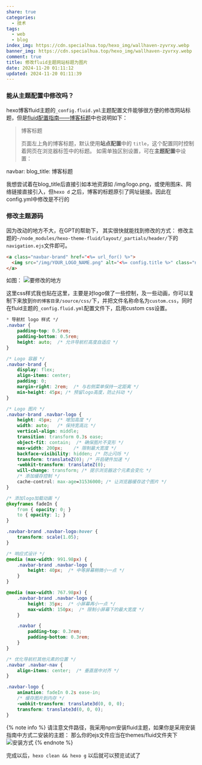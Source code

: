 ```yaml
---
share: true
categories:
  - 技术
tags:
  - web
  - blog
index_img: https://cdn.specialhua.top/hexo_img/wallhaven-zyvrxy.webp
banner_img: https://cdn.specialhua.top/hexo_img/wallhaven-zyvrxy.webp
comment: true
title: 修改fluid主题网站标题为图片
date: 2024-11-20 01:11:12
updated: 2024-11-20 01:11:39
---
```

### 能从主题配置中修改吗？
hexo博客fluid主题的`_config.fluid.yml`主题配置文件能够很方便的修改网站标题，但是[fluid配置指南——博客标题](https://hexo.fluid-dev.com/docs/guide/#%E9%A1%B5%E9%9D%A2%E9%A1%B6%E9%83%A8%E5%A4%A7%E5%9B%BE)中也说明如下：

>博客标题
>
>页面左上角的博客标题，默认使用**站点配置**中的 `title`，这个配置同时控制着网页在浏览器标签中的标题。
>如需单独区别设置，可在**主题配置**中设置：
>
>
navbar:
  blog_title: 博客标题
>

我想尝试着在blog_title后直接引如本地资源如 /img/logo.png，或使用图床、网络链接直接引入，但`hexo d` 之后，博客的标题原引了网址链接。因此在config.yml中修改是不行的

### 修改主题源码
因为改动的地方不大，在GPT的帮助下， 其实很快就能找到修改的方式：
修改主题的`~/node_modules/hexo-theme-fluid/layout/_partials/header/`下的`navigation.ejs`文件即可。
```html
<a class="navbar-brand" href="<%= url_for() %>">
  <img src="/img/YOUR_LOGO_NAME.png" alt="<%= config.title %>" class="navbar-logo">
</a>
```

如图：
![要修改的地方](https://cdn.specialhua.top/hexo_img/Screenshot_20-11月_02-10-33_2098.webp)


这里css样式我也贴在这里，主要是对logo做了一些控制，及一些动画，你可以复制下来放到`你的博客目录/source/css/`下，并把文件名称命名为`custom.css`，同时在fluid主题的`_config.fluid.yml`配置文件下，启用custom css设置。
```CSS
* 导航栏 logo 样式 */
.navbar {
    padding-top: 0.5rem;
    padding-bottom: 0.5rem;
    height: auto;  /* 允许导航栏高度自适应 */
}

/* Logo 容器 */
.navbar-brand {
    display: flex;
    align-items: center;
    padding: 0;
    margin-right: 2rem;  /* 与右侧菜单保持一定距离 */
    min-height: 45px; /* 预留logo高度，防止抖动 */
}

/* Logo 图片 */
.navbar-brand .navbar-logo {
    height: 45px;  /* 增加高度 */
    width: auto;   /* 保持宽高比 */
    vertical-align: middle;
    transition: transform 0.3s ease;
    object-fit: contain;  /* 确保图片不变形 */
    max-width: 200px;    /* 限制最大宽度 */
    backface-visibility: hidden; /* 防止闪烁 */
    transform: translateZ(0); /* 开启硬件加速 */
    -webkit-transform: translateZ(0);
    will-change: transform; /* 提示浏览器这个元素会变化 */
    /* 添加缓存控制 */
    cache-control: max-age=31536000; /* 让浏览器缓存这个图片 */
}

/* 添加logo加载动画 */
@keyframes fadeIn {
    from { opacity: 0; }
    to { opacity: 1; }
}

.navbar-brand .navbar-logo:hover {
    transform: scale(1.05);
}

/* 响应式设计 */
@media (max-width: 991.98px) {
    .navbar-brand .navbar-logo {
        height: 40px;  /* 中等屏幕稍微小一点 */
    }
}

@media (max-width: 767.98px) {
    .navbar-brand .navbar-logo {
        height: 35px;  /* 小屏幕再小一点 */
        max-width: 150px;  /* 限制小屏幕下的最大宽度 */
    }

    .navbar {
        padding-top: 0.3rem;
        padding-bottom: 0.3rem;
    }
}

/* 优化导航栏其他元素的位置 */
.navbar .navbar-nav {
    align-items: center;  /* 垂直居中对齐 */
}

.navbar-logo {
    animation: fadeIn 0.2s ease-in;
    /* 缓存图片到内存 */
    -webkit-transform: translate3d(0, 0, 0);
    transform: translate3d(0, 0, 0);
}
```


{% note info %}
请注意文件路径，我采用npm安装fluid主题，如果你是采用安装指南中方式二安装的主题：
那么你的ejs文件应当在themes/fluid文件夹下
![安装方式](https://cdn.specialhua.top/hexo_img/Screenshot_20-11月_02-04-13_23218.webp)
{% endnote %}


完成以后，`hexo clean && hexo g` 以后就可以预览试试了


